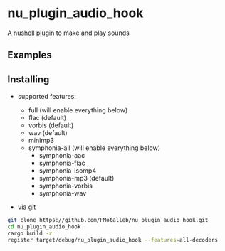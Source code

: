 # nu_plugin_audio_hook

A [nushell](https://www.nushell.sh/) plugin to make and play sounds

## Examples

## Installing

* supported features:
  * full (will enable everything below)
  * flac (default)
  * vorbis (default)
  * wav (default)
  * minimp3
  * symphonia-all (will enable everything below)
    * symphonia-aac
    * symphonia-flac
    * symphonia-isomp4
    * symphonia-mp3 (default)
    * symphonia-vorbis
    * symphonia-wav

* via git

```bash
git clone https://github.com/FMotalleb/nu_plugin_audio_hook.git
cd nu_plugin_audio_hook
cargo build -r
register target/debug/nu_plugin_audio_hook --features=all-decoders
```
<!-- 
* or using cargo

```bash
cargo install nu_plugin_audio_hook
register  ~/.cargo/bin/nu_plugin_audio_hook
``` -->
